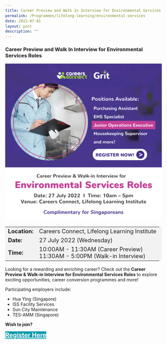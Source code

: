 ```yaml
---
title: Career Preview and Walk In Interview for Environmental Services Roles
permalink: /Programmes/lifelong-learning/environmental-services
date: 2022-07-01
layout: post
description: ""
---
```

### Career Preview and Walk In Interview for Environmental Services Roles ###

<img style="width:600px; height:auto" src="/images/Programmes%20(July%202022)/environmental_services_roles_interview_preview.jpg">

<table  style="font-size:130%; background-color:#f2f2f2">
	<tbody>
		<tr>
			 <td><b>Location:</b></td><td>Careers Connect, Lifelong Learning Institute</td>
		</tr>
		<tr>
		 <td><b>Date:</b> </td><td>27 July 2022 (Wednesday)</td>
		</tr>
		<tr>
			<td> <b>Time:</b> </td><td>10:00AM - 11:30AM (Career Preview)<br>11:30AM - 5:00PM (Walk-in Interview)</td>
		</tr>
	</tbody>
</table>

Looking for a rewarding and enriching career? Check out the <b>Career Preview & Walk-in Interview for Environmental Services Roles</b> to explore exciting opportunities, career conversion programmes and more!

Participating employers include:

*   Hua Ying (Singapore)
*   ISS Facility Services
*   Sun City Maintenance
*   TES-AMM (Singapore)

<b>Wish to join?</b>
<div>
	<a href="https://go.gov.sg/escp-27july" style="font-size:20px; width:35%; height:60px; background-color:#0899AA; color:white" class="bp-button"><b>Register Here</b></a>
</div>